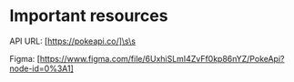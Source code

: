 # Important resources

API URL: [https://pokeapi.co/]\s\s

Figma: [https://www.figma.com/file/6UxhiSLmI4ZvFf0kp86nYZ/PokeApi?node-id=0%3A1]
